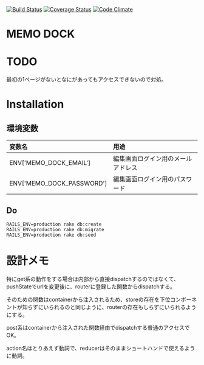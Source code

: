[![Build Status](https://travis-ci.org/mmmpa/memo_dock.svg)](https://travis-ci.org/mmmpa/memo_dock)
[![Coverage Status](https://coveralls.io/repos/mmmpa/memo_dock/badge.svg?branch=master&service=github)](https://coveralls.io/github/mmmpa/memo_dock?branch=master)
[![Code Climate](https://codeclimate.com/github/mmmpa/memo_dock/badges/gpa.svg)](https://codeclimate.com/github/mmmpa/memo_dock)

# MEMO DOCK

# TODO

最初の1ページがないとなにがあってもアクセスできないので対処。

# Installation

## 環境変数

|変数名|用途|
|:---|:---|
|ENV['MEMO_DOCK_EMAIL']|編集画面ログイン用のメールアドレス|
|ENV['MEMO_DOCK_PASSWORD']|編集画面ログイン用のパスワード|

## Do

```
RAILS_ENV=production rake db:create
RAILS_ENV=production rake db:migrate
RAILS_ENV=production rake db:seed
```

# 設計メモ

特にget系の動作をする場合は内部から直接dispatchするのではなくて、pushStateでurlを変更後に、routerに登録した関数からdispatchする。

そのための関数はcontainerから注入されるため、storeの存在を下位コンポーネントが知らずにいられるのと同じように、routerの存在もしらずにいられるようにする。

post系はcontainerから注入された関数経由でdispatchする普通のアクセスでOK。

action名はとりあえず動詞で、reducerはそのままショートハンドで使えるように動詞。